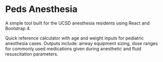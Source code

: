 # Peds Anesthesia
A simple tool built for the UCSD anesthesia residents using React and Bootstrap 4.

Quick reference calculator with age and weight inputs for pediatric anesthesia cases. Outputs include: airway equipment sizing, dose ranges for commonly used medications given during anesthetic and fluid resuscitation parameters.
